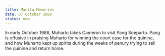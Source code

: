 ```yaml
---
title: Manila Memories
date: 07 October 1988 
status: new
---
```


In early October 1988, Muharto takes Cameron to visit Pang Soeparto.
Pang is effusive in praising Muharto for winning the court case for the
quinine, and how Muharto kept up spirits during the weeks of penury
trying to sell the quinine and return home.
